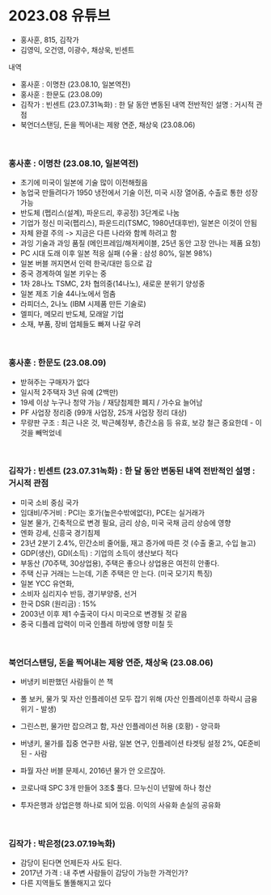 # 2023.08 유튜브 

- 홍사훈, 815, 김작가
- 김영익, 오건영, 이광수, 채상욱, 빈센트

내역
   - 홍사훈 : 이명찬 (23.08.10, 일본역전)
   - 홍사훈 : 한문도 (23.08.09)
   - 김작가 : 빈센트 (23.07.31녹화) : 한 달 동안 변동된 내역 전반적인 설명 : 거시적 관점
   - 북언더스탠딩, 돈을 찍어내는 제왕 연준, 채상욱 (23.08.06)
  
<br>

### **홍사훈 : 이명찬 (23.08.10, 일본역전)**
- 초기에 미국이 일본에 기술 많이 이전해줬음
- 농업국 만들려다가 1950 냉전에서 기술 이전, 미국 시장 열어줌, 수출로 통한 성장 가능
- 반도체 (펩리스(설계), 파운드리, 후공정) 3단계로 나눔
- 기업가 정신 미국(펩리스), 파운드리(TSMC, 1980년대후반), 일본은 이것이 안됨
- 자체 완결 주의 -> 지금은 다른 나라와 함께 하려고 함
- 과잉 기술과 과잉 품질 (메인프레임/해저케이블, 25년 동안 고장 안나는 제품 요청)
- PC 시대 도래 이후 일본 적응 실패 (수율 : 삼성 80%, 일본 98%)
- 일본 버블 꺼지면서 인력 한국/대만 등으로 감
- 중국 경계하여 일본 키우는 중
- 1차 28나노 TSMC, 2차 협의중(14나노), 새로운 분위기 양성중
- 일본 제조 기술 44나노에서 멈춤
- 라피더스, 2나노 (IBM 시제품 만든 기술로)
- 엘피다, 메모리 반도체, 모래알 기업
- 소재, 부품, 장비 업체들도 빠져 나갈 우려
  
<br>

### **홍사훈 : 한문도 (23.08.09)**
- 받혀주는 구매자가 없다
- 일시적 2주택자 3년 유예 (2백만)
- 19세 이상 누구나 청약 가능 / 재당첨제한 폐지 / 가수요 늘어남
- PF 사업장 정리중 (99개 사업장, 25개 사업장 정리 대상)
- 무량판 구조 : 최근 나온 것, 박근혜정부, 층간소음 등 유효, 보강 철근 중요한데 - 이것을 빼먹었네
  
<br>

### **김작가 : 빈센트 (23.07.31녹화) : 한 달 동안 변동된 내역 전반적인 설명 : 거시적 관점**
- 미국 소비 중심 국가
- 임대비/주거비 : PCI는 호가(높은수밖에없다), PCE는 실거래가
- 일본 물가, 긴축적으로 변경 필요, 금리 상승, 미국 국채 금리 상승에 영향
- 엔화 강세, 신흥국 경기침제
- 23년 2분기 2.4%, 민간소비 줄어듦, 재고 증가에 따른 것 (수출 줄고, 수입 늘고)
- GDP(생산),  GDI(소득) : 기업의 소득이 생산보다 적다
- 부동산 (70주택, 30상업용), 주택은 좋으나 상업용은 여전히 안좋다.
- 주택 신규 거래는 느는데, 기존 주택은 안 는다. (미국 모기지 특징)
- 일본 YCC 유연화,
- 소비자 심리지수 반등, 경기부양중, 선거
- 한국 DSR (원리금) : 15%
- 2003년 이후 제1 수출국이 다시 미국으로 변경될 것 같음
- 중국 디플레 압력이 미국 인플레 하방에 영향 미칠 듯
  
<br>

### **북언더스탠딩, 돈을 찍어내는 제왕 연준, 채상욱 (23.08.06)**
- 버냉키 비판했던 사람들이 쓴 책
- 폴 보커, 물가 및 자산 인플레이션 모두 잡기 위해 (자산 인플레이션후 하락시 금융 위기 - 발생)
- 그린스펀, 물가만 잡으려고 함, 자산 인플레이션 허용 (호황) - 양극화
- 버냉키, 물가를 집중 연구한 사람, 일본 연구, 인플레이션 타겟팅 설정 2%, QE준비된 - 사람
- 파월 자산 버블 문제시, 2016년 물가 안 오르잖아.
- 코로나때 SPC 3개 만들어 3조$ 풀다. 므누신이 년말에 하나 청산
- 투자은행과 상업은행 하나로 되어 있음. 이익의 사유화 손실의 공유화

  <br>

### **김작가 : 박은정(23.07.19녹화)**
- 감당이 된다면 언제든자 사도 된다. 
- 2017년 가격 : 내 주변 사람들이 감당이 가능한 가격인가?
- 다른 지역들도 똘똘해지고 있다